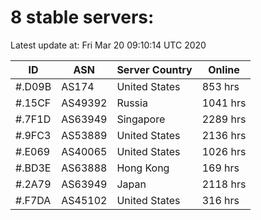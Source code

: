 # 8 stable servers:

Latest update at: Fri Mar 20 09:10:14 UTC 2020

| ID | ASN | Server Country | Online |
| -- | --- | -------------- | ------ |
| #.D09B | AS174 | United States | 853 hrs |
| #.15CF | AS49392 | Russia | 1041 hrs |
| #.7F1D | AS63949 | Singapore | 2289 hrs |
| #.9FC3 | AS53889 | United States | 2136 hrs |
| #.E069 | AS40065 | United States | 1026 hrs |
| #.BD3E | AS63888 | Hong Kong | 169 hrs |
| #.2A79 | AS63949 | Japan | 2118 hrs |
| #.F7DA | AS45102 | United States | 316 hrs |

